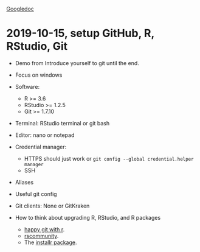 [Googledoc](https://docs.google.com/document/d/1FWiGmwTsr3YuZeQ7NLtTQ42WIm9D5RLxuFuPK4M6FzQ/edit?usp=sharing)

# 2019-10-15, setup GitHub, R, RStudio, Git

* Demo from Introduce yourself to git until the end. 
* Focus on windows
* Software:
    * R >= 3.6
    * RStudio >= 1.2.5
    * Git >= 1.7.10
* Terminal: RStudio terminal or git bash
* Editor: nano or notepad
* Credential manager: 
    * HTTPS should just work or `git config --global credential.helper manager`
    * SSH
* Aliases
* Useful git config
* Git clients: None or GitKraken

* How to think about upgrading R, RStudio, and R packages
    * [happy git with r](https://happygitwithr.com/install-r-rstudio.html#install-r-rstudio).
    * [rscommunity](https://community.rstudio.com/t/should-i-update-all-my-r-packages-frequently-yes-no-why/5856/4?u=mauro_lepore).
    * The [installr package](https://cran.r-project.org/web/packages/installr/index.html).

